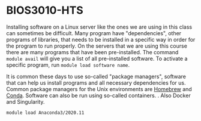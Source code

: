 # BIOS3010-HTS

Installing software on a Linux server like the ones we are using in this class can sometimes be difficult. Many program have "dependencies", other programs of libraries, that needs to be installed in a specific way in order for the program to run properly. On the servers that we are using this course there are many programs that have been pre-installed. The command `module avail` will give you a list of all pre-installed software. To activate a specific program, run `module load software name`. 

It is common these days to use so-called "package managers", software that can help us install programs and all necessary dependencies for us. Common package managers for the Unix environments are [Homebrew](https://brew.sh/) and [Conda](https://anaconda.org/). Software can also be run using so-called containers. . Also Docker and Singularity. 
```
module load Anaconda3/2020.11
``` 
